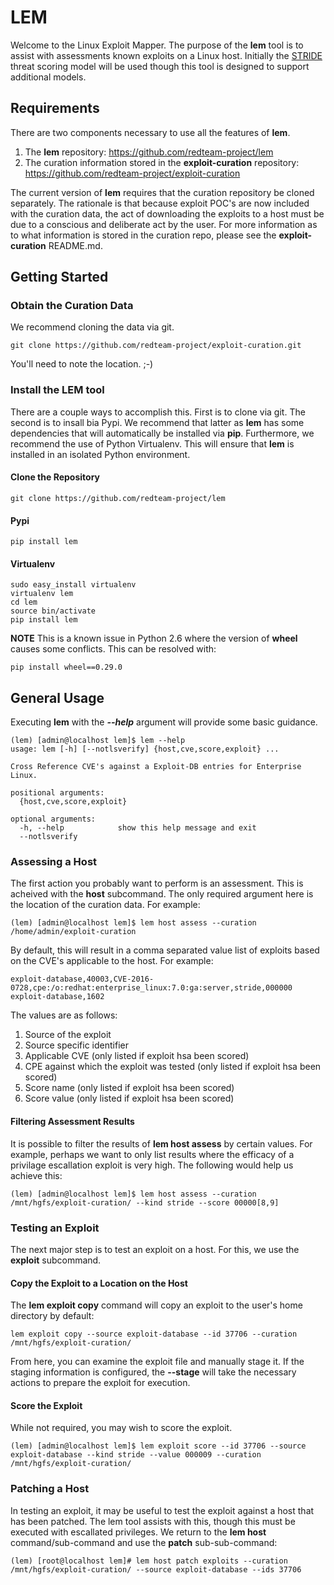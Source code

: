 # LEM
Welcome to the Linux Exploit Mapper.  The purpose of the **lem** tool is to assist with assessments known exploits on a Linux host.  Initially the [STRIDE](https://msdn.microsoft.com/en-us/library/ee823878%28v=cs.20%29.aspx) threat scoring model will be used though this tool is designed to support additional models.

## Requirements
There are two components necessary to use all the features of **lem**.
1. The **lem** repository: https://github.com/redteam-project/lem
1. The curation information stored in the **exploit-curation** repository: https://github.com/redteam-project/exploit-curation

The current version of **lem** requires that the curation repository be cloned separately.  The rationale is that because exploit POC's are now included with the curation data, the act of downloading the exploits to a host must be due to a conscious and deliberate act by the user.  For more information as to what information is stored in the curation repo, please see the **exploit-curation** README.md.

## Getting Started

### Obtain the Curation Data
We recommend cloning the data via git.
```terminal
git clone https://github.com/redteam-project/exploit-curation.git
```
You'll need to note the location. ;-)

### Install the LEM tool
There are a couple ways to accomplish this.  First is to clone via git.  The second is to insall bia Pypi.  We recommend that latter as **lem** has some dependencies that will automatically be installed via **pip**.  Furthermore, we recommend the use of Python Virtualenv.  This will ensure that **lem** is installed in an isolated Python environment.

#### Clone the Repository
```terminal
git clone https://github.com/redteam-project/lem
```
#### Pypi
```terminal
pip install lem
```
#### Virtualenv
```terminal
sudo easy_install virtualenv
virtualenv lem
cd lem
source bin/activate
pip install lem
```
**NOTE** This is a known issue in Python 2.6 where the version of **wheel** causes some conflicts.  This can be resolved with:
```terminal
pip install wheel==0.29.0
```
## General Usage
Executing **lem** with the ***--help*** argument will provide some basic guidance.
```terminal
(lem) [admin@localhost lem]$ lem --help
usage: lem [-h] [--notlsverify] {host,cve,score,exploit} ...

Cross Reference CVE's against a Exploit-DB entries for Enterprise Linux.

positional arguments:
  {host,cve,score,exploit}

optional arguments:
  -h, --help            show this help message and exit
  --notlsverify
```
### Assessing a Host
The first action you probably want to perform is an assessment.  This is acheived with the **host** subcommand.  The only required argument here is the location of the curation data.  For example:
```terminal
(lem) [admin@localhost lem]$ lem host assess --curation /home/admin/exploit-curation
```
By default, this will result in a comma separated value list of exploits based on the CVE's applicable to the host.  For example:
```
exploit-database,40003,CVE-2016-0728,cpe:/o:redhat:enterprise_linux:7.0:ga:server,stride,000000
exploit-database,1602
```
The values are as follows:
1. Source of the exploit
2. Source specific identifier
3. Applicable CVE (only listed if exploit hsa been scored)
4. CPE against which the exploit was tested (only listed if exploit hsa been scored)
5. Score name (only listed if exploit hsa been scored)
6. Score value (only listed if exploit hsa been scored)

#### Filtering Assessment Results

It is possible to filter the results of **lem host assess** by certain values.  For example, perhaps we want to only list results where the efficacy of a privilage escallation exploit is very high.  The following would help us achieve this:
```terminal
(lem) [admin@localhost lem]$ lem host assess --curation /mnt/hgfs/exploit-curation/ --kind stride --score 00000[8,9]
```
### Testing an Exploit

The next major step is to test an exploit on a host.  For this, we use the **exploit** subcommand.

#### Copy the Exploit to a Location on the Host

The **lem exploit copy** command will copy an exploit to the user's home directory by default:
```terminal
lem exploit copy --source exploit-database --id 37706 --curation /mnt/hgfs/exploit-curation/
```
From here, you can examine the exploit file and manually stage it.  If the staging information is configured, the **--stage** will take the necessary actions to prepare the exploit for execution.

#### Score the Exploit

While not required, you may wish to score the exploit.
```terminal
(lem) [admin@localhost lem]$ lem exploit score --id 37706 --source exploit-database --kind stride --value 000009 --curation /mnt/hgfs/exploit-curation/
```
### Patching a Host

In testing an exploit, it may be useful to test the exploit against a host that has been patched.  The lem tool assists with this, though this must be executed with escallated privileges.  We return to the **lem host** command/sub-command and use the **patch** sub-sub-command:
```terminal
(lem) [root@localhost lem]# lem host patch exploits --curation /mnt/hgfs/exploit-curation/ --source exploit-database --ids 37706
```
